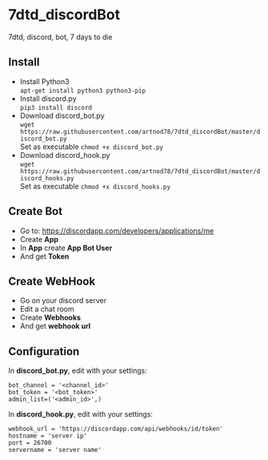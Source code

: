 # 7dtd_discordBot
7dtd, discord, bot, 7 days to die

## Install
  * Install Python3  
  `apt-get install python3 python3-pip`
  * Install discord.py  
  `pip3 install discord`
  * Download discord_bot.py  
  `wget https://raw.githubusercontent.com/artnod78/7dtd_discordBot/master/discord_bot.py`  
  Set as executable `chmod +x discord_bot.py`
  * Download discord_hook.py  
  `wget https://raw.githubusercontent.com/artnod78/7dtd_discordBot/master/discord_hooks.py`  
  Set as executable `chmod +x discord_hooks.py`

## Create Bot
  * Go to: https://discordapp.com/developers/applications/me
  * Create **App**
  * In **App** create **App Bot User**
  * And get **Token**

## Create WebHook
  * Go on your discord server
  * Edit a chat room
  * Create **Webhooks**
  * And get **webhook url**
 
## Configuration
In **discord_bot.py**, edit with your settings:
```
bot_channel = '<channel_id>'
bot_token = '<bot_token>'
admin_list=('<admin_id>',)
```  

In **discord_hook.py**, edit with your settings:
```
webhook_url = 'https://discordapp.com/api/webhooks/id/token'
hostname = 'server ip'
port = 26700
servername = 'server name'
```
